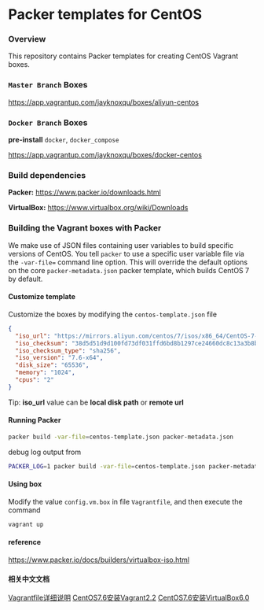 # Packer templates for CentOS

### Overview

This repository contains Packer templates for creating CentOS Vagrant boxes.



### `Master Branch` Boxes

https://app.vagrantup.com/jayknoxqu/boxes/aliyun-centos



### `Docker Branch` Boxes
**pre-install** `docker`, `docker_compose`

https://app.vagrantup.com/jayknoxqu/boxes/docker-centos



### Build dependencies

**Packer:** https://www.packer.io/downloads.html

**VirtualBox:** https://www.virtualbox.org/wiki/Downloads



### Building the Vagrant boxes with Packer

  We make use of JSON files containing user variables to build specific versions of CentOS.
You tell `packer` to use a specific user variable file via the `-var-file=` command line
option. This will override the default options on the core `packer-metadata.json` packer template,
which builds CentOS 7 by default.




#### Customize template

Customize the boxes by modifying the `centos-template.json` file
```json
{
  "iso_url": "https://mirrors.aliyun.com/centos/7/isos/x86_64/CentOS-7-x86_64-Minimal-1810.iso",
  "iso_checksum": "38d5d51d9d100fd73df031ffd6bd8b1297ce24660dc8c13a3b8b4534a4bd291c",
  "iso_checksum_type": "sha256",
  "iso_version": "7.6-x64",
  "disk_size": "65536",
  "memory": "1024",
  "cpus": "2"
}
```
Tip: **iso_url** value can be **local disk path** or **remote url**



#### Running Packer

```bash
packer build -var-file=centos-template.json packer-metadata.json
```

 debug log output from

```bash
PACKER_LOG=1 packer build -var-file=centos-template.json packer-metadata.json
```



#### Using box

Modify the value `config.vm.box` in file `Vagrantfile`, and then execute the command
```bash
vagrant up
```

#### reference
https://www.packer.io/docs/builders/virtualbox-iso.html

#### 相关中文文档
[Vagrantfile详细说明](https://www.jianshu.com/p/120c4380c69c)
[CentOS7.6安装Vagrant2.2](https://www.jianshu.com/p/4dfaf993bafb)
[CentOS7.6安装VirtualBox6.0](https://www.jianshu.com/p/c484e51d7ec7)
